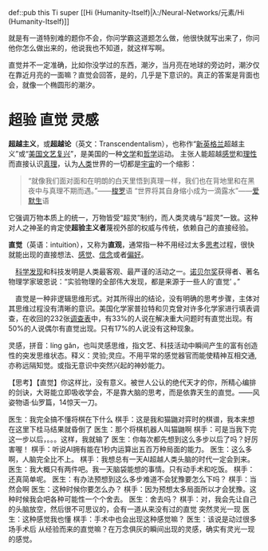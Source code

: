 def::pub this Ti super [[Hi (Humanity-Itself)|λ:/Neural-Networks/元素/Hi (Humanity-Itself)]]


就是有一道特别难的题你不会，你问学霸这道题怎么做，他很快就写出来了，你问他你怎么做出来的，他说我也不知道，就这样写啊。

直觉并不一定准确，比如你没学过的东西，潮汐，当月亮在地球的旁边时，潮汐仅在靠近月亮的一面嘛？直觉会回答，是的，几乎是下意识的。真正的答案是背面也会，就像一个椭圆形的潮汐。

# 超验 直觉 灵感

**超越主义**，或**超越论**（英文：Transcendentalism），也称作“[新英格兰](https://zh.wikipedia.org/wiki/%E6%96%B0%E8%8B%B1%E6%A0%BC%E5%85%B0 "新英格兰")超越主义”或“[美国](https://zh.wikipedia.org/wiki/%E7%BE%8E%E5%9B%BD "美国")[文艺复兴](https://zh.wikipedia.org/wiki/%E6%96%87%E8%89%BA%E5%A4%8D%E5%85%B4 "文艺复兴")”，是美国的一种[文学](https://zh.wikipedia.org/wiki/%E6%96%87%E5%AD%A6 "文学")和[哲学](https://zh.wikipedia.org/wiki/%E5%93%B2%E5%AD%A6 "哲学")运动。
主张人能超越[感觉](https://zh.wikipedia.org/wiki/%E6%84%9F%E8%A6%BA "感觉")和[理性](https://zh.wikipedia.org/wiki/%E7%90%86%E6%80%A7 "理性")而直接认识[真理](https://zh.wikipedia.org/wiki/%E7%9C%9F%E7%90%86 "真理")，认为[人类](https://zh.wikipedia.org/wiki/%E4%BA%BA%E7%B1%BB "人类")世界的一切都是[宇宙](https://zh.wikipedia.org/wiki/%E5%AE%87%E5%AE%99 "宇宙")的一个缩影：

> “就像我们面对面和在明朗的白天里悟到真理一样，我们也在背地里和在黑夜中与真理不期而遇。”——[梭罗](https://zh.wikipedia.org/wiki/%E4%BA%A8%E5%88%A9%C2%B7%E6%88%B4%E7%BB%B4%C2%B7%E6%A2%AD%E7%BD%97 "亨利·戴维·梭罗")语
> “世界将其自身缩小成为一滴露水”——[爱默生](https://zh.wikipedia.org/wiki/%E6%8B%89%E5%B0%94%E5%A4%AB%C2%B7%E6%B2%83%E5%B0%94%E5%A4%9A%C2%B7%E7%88%B1%E9%BB%98%E7%94%9F "拉尔夫·沃尔多·爱默生")语

它强调万物本质上的统一，万物皆受“超灵”制约，而人类灵魂与“超灵”一致。这种对人之神圣的肯定使**超验主义者**蔑视外部的权威与传统，依赖自己的直接经验。


**直觉**（英语：intuition），又称为**直观**，通常指一种不用经过太多[思考](https://zh.wikipedia.org/wiki/%E6%80%9D%E8%80%83 "思考")过程，很快就能出现的直接想法、[感觉](https://zh.wikipedia.org/wiki/%E6%84%9F%E8%A6%BA "感觉")、[信念](https://zh.wikipedia.org/wiki/%E4%BF%A1%E5%BF%B5 "信念")或者[偏好](https://zh.wikipedia.org/wiki/%E5%81%8F%E5%A5%BD "偏好")。


　[科学发现](https://wiki.mbalib.com/wiki/%E7%A7%91%E5%AD%A6%E5%8F%91%E7%8E%B0 "科学发现")和科技发明是人类最客观、最严谨的活动之一。[诺贝尔奖](https://wiki.mbalib.com/wiki/%E8%AF%BA%E8%B4%9D%E5%B0%94%E5%A5%96 "诺贝尔奖")获得者、著名物理学家玻恩说：“实验物理的全部伟大发现，都是来源于一些人的‘直觉’ 。”

　直觉是一种非逻辑思维形式。对其所得出的结论，没有明确的思考步骤，主体对其思维过程没有清晰的意识。美国化学家普拉特和贝克曾对许多化学家进行填表调查，在收回的232张[调查表](https://wiki.mbalib.com/wiki/%E8%B0%83%E6%9F%A5%E8%A1%A8 "调查表")中，有33%的人说在解决重大问题时有直觉出现。有50%的人说偶尔有直觉出现。只有17%的人说没有这种现象。



灵感，拼音：líng gǎn，也叫灵感思维，指文艺、科技活动中瞬间产生的富有创造性的突发思维状态。释义：灵验;灵应。不用平常的感觉器官而能使精神互相交通,亦称远隔知觉。或指无意识中突然兴起的神妙能力。


【思考】【直觉】你这样比，没有意义。被世人公认的绝代天才的你，所精心编排的剑诀，大哥能立即吸收学会，不是靠大脑的思考，而是依靠天生的直觉。——风姿物语·仙罗篇，14惊天一刀。


医生：我完全搞不懂将棋在下什么
棋手：这是我和猫鼬对弈时的棋谱，我本来想在这里下桂马结果就昏倒了
医生：那个将棋机器人叫猫鼬啊
棋手：可是当我下完这一步以后，。。。这样，我就输了
医生：你每次都先想到这么多步以后了吗？好厉害喔！
棋手：听说AI拥有能在1秒内运算出五百万种局面的能力。
医生：这么多啊，人脑完全比不上。
棋手：我想总有一天AI超越人类头脑的时代一定会到来。
医生：我大概只有两件吧。我一天脑袋能想的事情。只有动手术和吃饭。
棋手：还真简单呢。
医生：有办法预想到这么多步难道不会犹豫要怎么下吗？
棋手：当然会啊
医生：这种时候你要怎么办？
棋手：因为预想太多局面所以才会犹豫。这种时候我会吧各种可能性一个个舍去。
医生：舍去吗？
棋手：对，我会先让自己的头脑放空，然后很不可思议的，会有一道从来没有过的直觉 突然灵光一现
医生：这种感觉我也懂
棋手：手术中也会出现这种感觉嘛？
医生：该说是动过很多场手术后 从经验而来的直觉嘛？在万念俱灰的瞬间出现的灵感，确实有灵光一现的感觉。